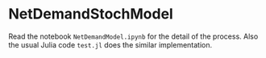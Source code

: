 # NetDemandStochModel

Read the notebook `NetDemandModel.ipynb` for the detail of the process.
Also the usual Julia code `test.jl` does the similar implementation.
